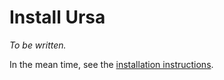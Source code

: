 # Install Ursa

*To be written.*

In the mean time, see the [installation instructions](https://github.com/ursalang/ursa).